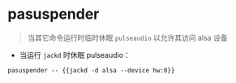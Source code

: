 # pasuspender

> 当其它命令运行时临时休眠 `pulseaudio` 以允许其访问 alsa 设备

- 当运行  `jackd` 时休眠 pulseaudio：

`pasuspender -- {{jackd -d alsa --device hw:0}}`

[#]: contributors: ([王興與])